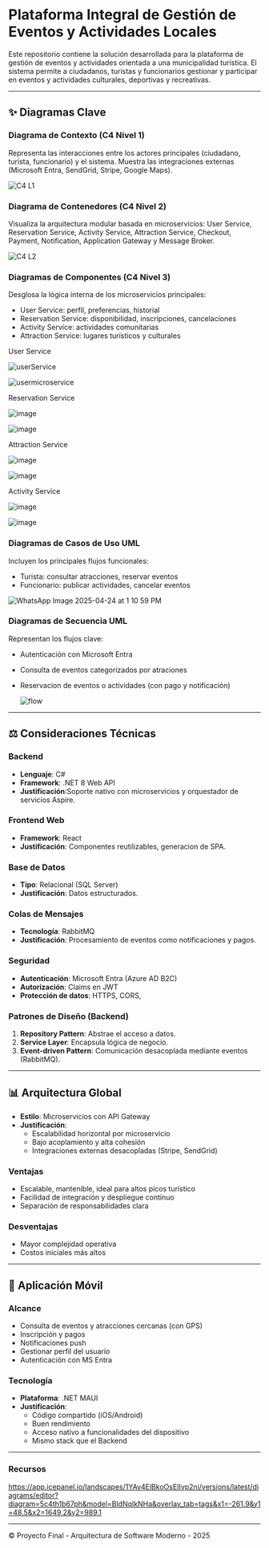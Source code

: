 # Plataforma Integral de Gestión de Eventos y Actividades Locales

Este repositorio contiene la solución desarrollada para la plataforma de gestión de eventos y actividades orientada a una municipalidad turística. El sistema permite a ciudadanos, turistas y funcionarios gestionar y participar en eventos y actividades culturales, deportivas y recreativas.

---

## ✨ Diagramas Clave

### Diagrama de Contexto (C4 Nivel 1)
Representa las interacciones entre los actores principales (ciudadano, turista, funcionario) y el sistema. Muestra las integraciones externas (Microsoft Entra, SendGrid, Stripe, Google Maps).

![C4 L1](https://github.com/user-attachments/assets/f5b62603-2661-4fc5-82d9-8f3587a3cf0d)

### Diagrama de Contenedores (C4 Nivel 2)
Visualiza la arquitectura modular basada en microservicios: User Service, Reservation Service, Activity Service, Attraction Service, Checkout, Payment, Notification, Application Gateway y Message Broker.

![C4 L2](https://github.com/user-attachments/assets/fcfb80ac-326f-46f7-ba54-95353525f925)


### Diagramas de Componentes (C4 Nivel 3)
Desglosa la lógica interna de los microservicios principales:
- User Service: perfil, preferencias, historial
- Reservation Service: disponibilidad, inscripciones, cancelaciones
- Activity Service: actividades comunitarias
- Attraction Service: lugares turísticos y culturales

User Service

![userService](https://github.com/user-attachments/assets/38254570-cbab-4cb6-a00b-668aa7792ce0)

![usermicroservice](https://github.com/user-attachments/assets/176b81b2-3d21-44d0-8acc-f078f2b0f41e)

Reservation Service

![image](https://github.com/user-attachments/assets/41c58886-a710-4009-9fb7-66779f65b9bc)

![image](https://github.com/user-attachments/assets/8b9c3f45-7c9e-43a9-9924-043d48986f2f)

Attraction Service

![image](https://github.com/user-attachments/assets/77fee551-0ad7-4107-85c0-556fd42ed66d)

![image](https://github.com/user-attachments/assets/d57734d6-e718-4015-9be6-fcdfb9d5d225)

Activity Service

![image](https://github.com/user-attachments/assets/3d817ed3-f054-431a-80c4-2bfef6139cae)

![image](https://github.com/user-attachments/assets/ee4e19fb-51f5-45a8-a741-544c4dca5f65)





### Diagramas de Casos de Uso UML
Incluyen los principales flujos funcionales:
- Turista: consultar atracciones, reservar eventos
- Funcionario: publicar actividades, cancelar eventos

![WhatsApp Image 2025-04-24 at 1 10 59 PM](https://github.com/user-attachments/assets/441fed1b-5ebd-40d7-a395-ab0c1f5ad0f8)


### Diagramas de Secuencia UML
Representan los flujos clave:
- Autenticación con Microsoft Entra
- Consulta de eventos categorizados por atraciones
- Reservacion de eventos o actividades (con pago y notificación)

  ![flow](https://github.com/user-attachments/assets/e6a0c1b3-e0a2-407c-883a-d34def1feb7d)




---

## ⚖️ Consideraciones Técnicas

### Backend
- **Lenguaje**: C#
- **Framework**: .NET 8 Web API
- **Justificación**:Soporte nativo con microservicios y orquestador de servicios Aspire.

### Frontend Web
- **Framework**: React
- **Justificación**: Componentes reutilizables, generacion de SPA.

### Base de Datos
- **Tipo**: Relacional (SQL Server)
- **Justificación**: Datos estructurados.

### Colas de Mensajes
- **Tecnología**: RabbitMQ
- **Justificación**: Procesamiento de eventos como notificaciones y pagos.

### Seguridad
- **Autenticación**: Microsoft Entra (Azure AD B2C)
- **Autorización**: Claims en JWT
- **Protección de datos**: HTTPS, CORS,

### Patrones de Diseño (Backend)
1. **Repository Pattern**: Abstrae el acceso a datos.
2. **Service Layer**: Encapsula lógica de negocio.
3. **Event-driven Pattern**: Comunicación desacoplada mediante eventos (RabbitMQ).

---

## 📊 Arquitectura Global

- **Estilo**: Microservicios con API Gateway
- **Justificación**:
  - Escalabilidad horizontal por microservicio
  - Bajo acoplamiento y alta cohesión
  - Integraciones externas desacopladas (Stripe, SendGrid)

### Ventajas
- Escalable, mantenible, ideal para altos picos turístico
- Facilidad de integración y despliegue continuo
- Separación de responsabilidades clara

### Desventajas
- Mayor complejidad operativa
- Costos iniciales más altos

---

## 📱 Aplicación Móvil

### Alcance
- Consulta de eventos y atracciones cercanas (con GPS)
- Inscripción y pagos
- Notificaciones push
- Gestionar perfil del usuario
- Autenticación con MS Entra

### Tecnología
- **Plataforma**: .NET MAUI
- **Justificación**:
  - Código compartido (iOS/Android)
  - Buen rendimiento
  - Acceso nativo a funcionalidades del dispositivo
  - Mismo stack que el Backend

---

### Recursos

https://app.icepanel.io/landscapes/1YAy4ElBkoOsEIIvp2ni/versions/latest/diagrams/editor?diagram=5c4th1b67ph&model=BldNqIkNHa&overlay_tab=tags&x1=-261.9&y1=48.5&x2=1649.2&y2=989.1


---

© Proyecto Final - Arquitectura de Software Moderno - 2025
